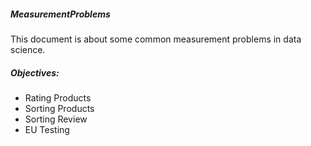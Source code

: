 ##### MeasurementProblems

This document is about some common measurement problems in data science.

##### Objectives:
- Rating Products
- Sorting Products
- Sorting Review
- EU Testing



